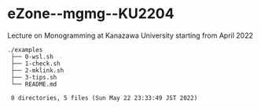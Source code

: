 # eZone--mgmg--KU2204

Lecture on Monogramming at Kanazawa University starting from April 2022

    ./examples
     ├── 0-wsl.sh
     ├── 1-check.sh
     ├── 2-mklink.sh
     ├── 3-tips.sh
     └── README.md
     
     0 directories, 5 files (Sun May 22 23:33:49 JST 2022)

